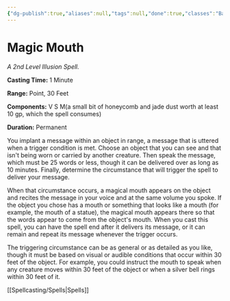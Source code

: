 ```yaml
---
{"dg-publish":true,"aliases":null,"tags":null,"done":true,"classes":"Bard, Wizard, Artificer,","spellLevel":2,"school":"Illusion","source":"PHB","permalink":"/spells/magic-mouth/","dgHomeLink":false,"dgPassFrontmatter":true}
---
```


# Magic Mouth
*A 2nd Level Illusion Spell.*

**Casting Time:** 1 Minute

**Range:** Point, 30 Feet

**Components:** V S M(a small bit of honeycomb and jade dust worth at least 10 gp, which the spell consumes)

**Duration:** Permanent

You implant a message within an object in range, a message that is uttered when a trigger condition is met. Choose an object that you can see and that isn't being worn or carried by another creature. Then speak the message, which must be 25 words or less, though it can be delivered over as long as 10 minutes. Finally, determine the circumstance that will trigger the spell to deliver your message.



When that circumstance occurs, a magical mouth appears on the object and recites the message in your voice and at the same volume you spoke. If the object you chose has a mouth or something that looks like a mouth (for example, the mouth of a statue), the magical mouth appears there so that the words appear to come from the object's mouth. When you cast this spell, you can have the spell end after it delivers its message, or it can remain and repeat its message whenever the trigger occurs.



The triggering circumstance can be as general or as detailed as you like, though it must be based on visual or audible conditions that occur within 30 feet of the object. For example, you could instruct the mouth to speak when any creature moves within 30 feet of the object or when a silver bell rings within 30 feet of it.

[[Spellcasting/Spells|Spells]]